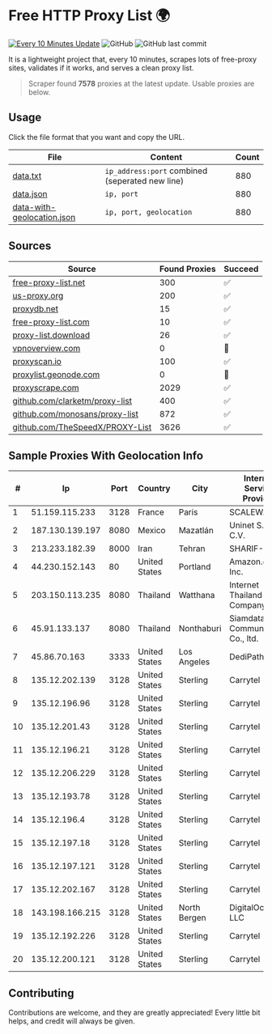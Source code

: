 
# Free HTTP Proxy List 🌍

[![Every 10 Minutes Update](https://github.com/mertguvencli/http-proxy-list/actions/workflows/main.yml/badge.svg?branch=main)](https://github.com/mertguvencli/http-proxy-list/actions/workflows/main.yml)
![GitHub](https://img.shields.io/github/license/mertguvencli/http-proxy-list)
![GitHub last commit](https://img.shields.io/github/last-commit/mertguvencli/http-proxy-list)

It is a lightweight project that, every 10 minutes, scrapes lots of free-proxy sites, validates if it works, and serves a clean proxy list.


> Scraper found **7578** proxies at the latest update. Usable proxies are below.

## Usage

Click the file format that you want and copy the URL.


|File|Content|Count|
|----|-------|-----|
|[data.txt](https://raw.githubusercontent.com/mertguvencli/http-proxy-list/main/proxy-list/data.txt)|`ip_address:port` combined (seperated new line)|880|
|[data.json](https://raw.githubusercontent.com/mertguvencli/http-proxy-list/main/proxy-list/data.json)|`ip, port`|880|
|[data-with-geolocation.json](https://raw.githubusercontent.com/mertguvencli/http-proxy-list/main/proxy-list/data-with-geolocation.json)|`ip, port, geolocation`|880|

## Sources

|Source|Found Proxies|Succeed|
|------|-------------|-------|
|[free-proxy-list.net](https://free-proxy-list.net)|300|✅|
|[us-proxy.org](https://www.us-proxy.org)|200|✅|
|[proxydb.net](http://proxydb.net)|15|✅|
|[free-proxy-list.com](https://free-proxy-list.com/?page=&port=&type%5B%5D=http&type%5B%5D=https&up_time=0&search=Search)|10|✅|
|[proxy-list.download](https://www.proxy-list.download/HTTP)|26|✅|
|[vpnoverview.com](https://vpnoverview.com/privacy/anonymous-browsing/free-proxy-servers)|0|🚫|
|[proxyscan.io](https://www.proxyscan.io)|100|✅|
|[proxylist.geonode.com](https://proxylist.geonode.com/api/proxy-list?limit=300&page=1&sort_by=lastChecked&sort_type=desc&protocols=http,https)|0|🚫|
|[proxyscrape.com](https://api.proxyscrape.com/v2/?request=displayproxies&protocol=http&timeout=10000&country=all&ssl=all&anonymity=all)|2029|✅|
|[github.com/clarketm/proxy-list](https://raw.githubusercontent.com/clarketm/proxy-list/master/proxy-list-raw.txt)|400|✅|
|[github.com/monosans/proxy-list](https://raw.githubusercontent.com/monosans/proxy-list/main/proxies/http.txt)|872|✅|
|[github.com/TheSpeedX/PROXY-List](https://raw.githubusercontent.com/TheSpeedX/PROXY-List/master/http.txt)|3626|✅|


## Sample Proxies With Geolocation Info

|#|Ip|Port|Country|City|Internet Service Provider|
|-|--|----|-------|----|-------------------------|
|1|51.159.115.233|3128|France|Paris|SCALEWAY|
|2|187.130.139.197|8080|Mexico|Mazatlán|Uninet S.A. de C.V.|
|3|213.233.182.39|8000|Iran|Tehran|SHARIF-EDU|
|4|44.230.152.143|80|United States|Portland|Amazon.com, Inc.|
|5|203.150.113.235|8080|Thailand|Watthana|Internet Thailand Company Ltd.|
|6|45.91.133.137|8080|Thailand|Nonthaburi|Siamdata Communication Co., ltd.|
|7|45.86.70.163|3333|United States|Los Angeles|DediPath|
|8|135.12.202.139|3128|United States|Sterling|Carrytel|
|9|135.12.196.96|3128|United States|Sterling|Carrytel|
|10|135.12.201.43|3128|United States|Sterling|Carrytel|
|11|135.12.196.21|3128|United States|Sterling|Carrytel|
|12|135.12.206.229|3128|United States|Sterling|Carrytel|
|13|135.12.193.78|3128|United States|Sterling|Carrytel|
|14|135.12.196.4|3128|United States|Sterling|Carrytel|
|15|135.12.197.18|3128|United States|Sterling|Carrytel|
|16|135.12.197.121|3128|United States|Sterling|Carrytel|
|17|135.12.202.167|3128|United States|Sterling|Carrytel|
|18|143.198.166.215|3128|United States|North Bergen|DigitalOcean, LLC|
|19|135.12.192.226|3128|United States|Sterling|Carrytel|
|20|135.12.200.121|3128|United States|Sterling|Carrytel|



## Contributing

Contributions are welcome, and they are greatly appreciated! Every
little bit helps, and credit will always be given.

